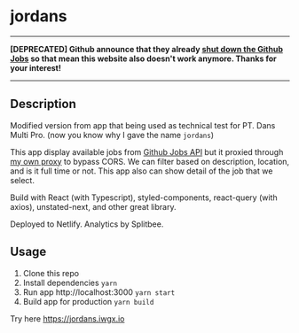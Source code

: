# jordans

---

**[DEPRECATED] Github announce that they already [shut down the Github Jobs](https://github.blog/changelog/2021-04-19-deprecation-notice-github-jobs-site/) so that mean this website also doesn't work anymore. Thanks for your interest!**

---

## Description

Modified version from app that being used as technical test for PT. Dans Multi Pro. (now you know why I gave the name `jordans`)

This app display available jobs from [Github Jobs API](https://jobs.github.com/api) but it proxied through [my own proxy](https://github.com/iwgx/github-jobs-middleman) to bypass CORS. We can filter based on description, location, and is it full time or not. This app also can show detail of the job that we select.

Build with React (with Typescript), styled-components, react-query (with axios), unstated-next, and other great library.

Deployed to Netlify. Analytics by Splitbee.

## Usage

1. Clone this repo
2. Install dependencies `yarn`
3. Run app http://localhost:3000 `yarn start`
4. Build app for production `yarn build`

Try here https://jordans.iwgx.io
